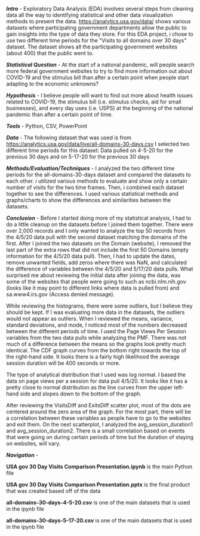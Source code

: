 <b><i>Intro</i></b> - Exploratory Data Analysis (EDA) involves several steps from cleaning data all the way to identifying statistical and other data visualization methods to present the data.  https://analytics.usa.gov/data/ shows various datasets where participating government departments allow the public to gain insights into the type of data they store. For this EDA project, i chose to use two different time periods for the "Visits to all domains over 30 days" dataset.  The dataset shows all the participating government websites (about 400) that the public went to.

<b><i>Statistical Question</i></b> - At the start of a national pandemic, will people search more federal government websites to try to find more information out about COVID-19 and the stimulus bill than after a certain point when people start adapting to the economic unknowns?

<b><i>Hypothesis</i></b> - I believe people will want to find out more about health issues related to COVID-19, the stimulus bill (i.e. stimulus checks, aid for small businesses), and every day uses (i.e. USPS) at the beginning of the national pandemic than after a certain point of time.  

<b><i>Tools</i></b> - Python, CSV, PowerPoint

<b><i>Data</i></b> - The following dataset that was used is from https://analytics.usa.gov/data/live/all-domains-30-days.csv I selected two different time periods for this dataset: Data pulled on 4-5-20 for the previous 30 days and on 5-17-20 for the previous 30 days

<b><i>Methods/Evaluation/Techniques</i></b> - I analyzed the two different time periods for the all-domains-30-days dataset and compared the datasets to each other. i utilized various methods to evaluate and show only a certain number of visits for the two time frames.  Then, i combined each dataset together to see the differences.  I used various statistical methods and graphs/charts to show the differences and similarities between the datasets.

<b><i>Conclusion</i></b> - Before I started doing more of my statistical analysis, I had to do a little cleanup on the datasets before I joined them together.  There were over 2,000 records and I only wanted to analyze the top 50 records from the 4/5/20 data pull with the second dataset matching the domains of the first.  After I joined the two datasets on the Domain (website), I removed the last part of the extra rows that did not include the first 50 Domains (empty information for the 4/5/20 data pull).  Then, I had to update the dates, remove unwanted fields, add zeros where there was NaN, and calculated the difference of variables between the 4/5/20 and 5/17/20 data pulls.  What surprised me about reviewing the initial data after joining the data, was some of the websites that people were going to such as ncbi.nlm.nih.gov (looks like it may point to different links where data is pulled from) and sa.www4.irs.gov (Access denied message).

While reviewing the histograms, there were some outliers, but I believe they should be kept.  If I was evaluating more data in the datasets, the outliers would not appear as outliers.  When I reviewed the means, variance, standard deviations, and mode, I noticed most of the numbers decreased between the different periods of time.  I used the Page Views Per Session variables from the two data pulls while analyzing the PMF.  There was not much of a difference between the means so the graphs look pretty much identical.  The CDF graph curves from the bottom right towards the top of the right-hand side.  It looks there is a fairly high likelihood the average session duration will be 400 seconds or more.  

The type of analytical distribution that I used was log normal.  I based the data on page views per a session for data pull 4/5/20.  It looks like it has a pretty close to normal distribution as the line curves from the upper left-hand side and slopes down to the bottom of the graph.  

After reviewing the VisitsDiff and ExitsDiff scatter plot, most of the dots are centered around the zero area of the graph.  For the most part, there will be a correlation between these variables as people have to go to the websites and exit them. On the next scatterplot, I analyzed the avg_session_duration1 and avg_session_duration2.   There is a small correlation based on events that were going on during certain periods of time but the duration of staying on websites, will vary.

<b><i>Navigation</i></b> -

<b>USA gov 30 Day Visits Comparison Presentation.ipynb</b> is the main Python file 

<b>USA gov 30 Day Visits Comparison Presentation.pptx</b> is the final product that was created based off of the data

<b>all-domains-30-days-4-5-20.csv</b> is one of the main datasets that is used in the ipynb file

<b>all-domains-30-days-5-17-20.csv</b> is one of the main datasets that is used in the ipynb file
